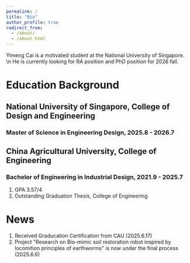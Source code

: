 ```yaml
---
permalink: /
title: "Bio"
author_profile: true
redirect_from: 
  - /about/
  - /about.html
---
```


Yimeng Cai is a motivated student at the National University of Singapore. \n He is currently looking for RA position and PhD position for 2026 fall.

Education Background
======
## **National University of Singapore, College of Design and Engineering**
### Master of Science in Engineering Design, 2025.8 - 2026.7

## **China Agricultural University, College of Engineering**
### Bachelor of Engineering in Industrial Design, 2021.9 - 2025.7
1. GPA 3.57/4
1. Outstanding Graduation Thesis, College of Engineering


News
======
1. Received Graducation Certification from CAU (2025.6.17)
1. Project "Research on Bio-mimic soil restoration robot inspired by locomition principles of earthworms" is now under the final process (2025.6.6)
